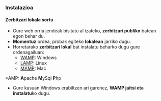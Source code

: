 ### Instalazioa
#### Zerbitzari lokala sortu

- Gure web orria jendeak bisitatu al izateko, **zerbitzari publiko** batean egon behar du.
- **Momentuz** ordea, probak egiteko **lokalean** jarriko dugu.
- Horretarako **zerbitzari lokal** bat instalatu beharko dugu gure ordenagailuan:
    - [WAMP](http://www.wampserver.com/en/#download-wrapper): Windows
    - [LAMP](http://www.linuxandubuntu.com/home/how-to-setup-a-web-server-and-host-website-on-your-own-linux-computer): Linux
    - [MAMP](https://www.mamp.info/en/): Mac

\*AMP: **A**pache **M**ySql **P**hp

- Gure kasuan Windows erabiltzen ari garenez, **WAMP jaitsi eta instalatu**ko dugu.